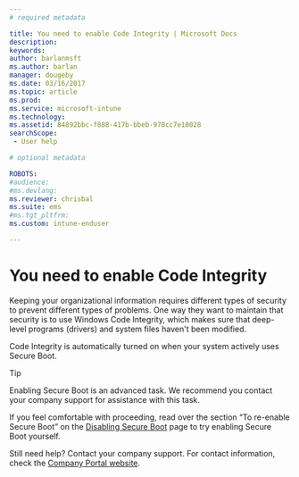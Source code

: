 ```yaml
---
# required metadata

title: You need to enable Code Integrity | Microsoft Docs
description:
keywords:
author: barlanmsftms.author: barlan
manager: dougeby
ms.date: 03/16/2017
ms.topic: article
ms.prod:
ms.service: microsoft-intune
ms.technology:
ms.assetid: 84892bbc-f888-417b-bbeb-978cc7e10028searchScope: - User help

# optional metadata

ROBOTS:  
#audience:
#ms.devlang:
ms.reviewer: chrisbal
ms.suite: ems
#ms.tgt_pltfrm:
ms.custom: intune-enduser

---
```


# You need to enable Code Integrity

Keeping your organizational information requires different types of security to prevent different types of problems. One way they want to maintain that security is to use Windows Code Integrity, which makes sure that deep-level programs (drivers) and system files haven't been modified.

Code Integrity is automatically turned on when your system actively uses Secure Boot.

> [!Tip]
> Enabling Secure Boot is an advanced task. We recommend you contact your company support for assistance with this task.

If you feel comfortable with proceeding, read over the section “To re-enable Secure Boot” on the [Disabling Secure Boot](https://msdn.microsoft.com/library/windows/hardware/dn898540(v=vs.85).aspx) page to try enabling Secure Boot yourself.

Still need help? Contact your company support. For contact information, check the [Company Portal website](https://portal.manage.microsoft.com#HelpDeskDialog).
